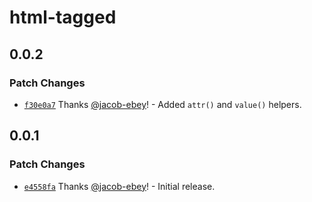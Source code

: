 # html-tagged

## 0.0.2

### Patch Changes

- [`f30e0a7`](https://github.com/jacob-ebey/html-tagged/commit/f30e0a7a4f0c7e4aa90a33e86c2920c8ab8f4be7) Thanks [@jacob-ebey](https://github.com/jacob-ebey)! - Added `attr()` and `value()` helpers.

## 0.0.1

### Patch Changes

- [`e4558fa`](https://github.com/jacob-ebey/html-tagged/commit/e4558fad63ff348b6cb467b2df4d59081677054f) Thanks [@jacob-ebey](https://github.com/jacob-ebey)! - Initial release.
